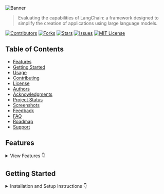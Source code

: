 ![Banner](https://github.com/harehimself/hare_autogen-lab/blob/db0867584b69c49fe8ae31e66e6e6d5197e56b49/Hare_AutoGen-Lab.png)
> Evaluating the capabilities of LangChain: a framework designed to simplify the creation of applications using large language models.

[![Contributors](https://img.shields.io/github/contributors/yourusername/reponame)](https://github.com/yourusername/reponame/graphs/contributors)
[![Forks](https://img.shields.io/github/forks/yourusername/reponame)](https://github.com/yourusername/reponame/network/members)
[![Stars](https://img.shields.io/github/stars/yourusername/reponame)](https://github.com/yourusername/reponame/stargazers)
[![Issues](https://img.shields.io/github/issues/yourusername/reponame)](https://github.com/yourusername/reponame/issues)
[![MIT License](https://img.shields.io/github/license/yourusername/reponame)](https://github.com/yourusername/reponame/blob/main/LICENSE)

## Table of Contents
- [Features](#features)
- [Getting Started](#getting-started)
- [Usage](#usage)
- [Contributing](#contributing)
- [License](#license)
- [Authors](#authors)
- [Acknowledgments](#acknowledgments)
- [Project Status](#project-status)
- [Screenshots](#screenshots)
- [Feedback](#feedback)
- [FAQ](#faq)
- [Roadmap](#roadmap)
- [Support](#support)

## Features
<details>
<summary>View Features 👇</summary>

    - 🚀 Feature 1
    - 💡 Feature 2
    - 🌐 Feature 3

</details>


## Getting Started
<details>
<summary>Installation and Setup Instructions 👇</summary>
